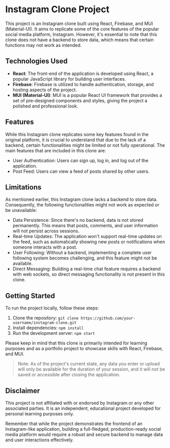 # Instagram Clone Project

This project is an Instagram clone built using React, Firebase, and MUI (Material-UI). It aims to replicate some of the core features of the popular social media platform, Instagram. However, it's essential to note that this clone does not have a backend to store data, which means that certain functions may not work as intended.

## Technologies Used

- **React**: The front-end of the application is developed using React, a popular JavaScript library for building user interfaces.
- **Firebase**: Firebase is utilized to handle authentication, storage, and hosting aspects of the project.
- **MUI (Material-UI)**: MUI is a popular React UI framework that provides a set of pre-designed components and styles, giving the project a polished and professional look.

## Features

While this Instagram clone replicates some key features found in the original platform, it is crucial to understand that due to the lack of a backend, certain functionalities might be limited or not fully operational. The main features that are included in this clone are:

- User Authentication: Users can sign up, log in, and log out of the application.
- Post Feed: Users can view a feed of posts shared by other users.

## Limitations

As mentioned earlier, this Instagram clone lacks a backend to store data. Consequently, the following functionalities might not work as expected or be unavailable:

- Data Persistence: Since there's no backend, data is not stored permanently. This means that posts, comments, and user information will not persist across sessions.
- Real-time Updates: The application won't support real-time updates on the feed, such as automatically showing new posts or notifications when someone interacts with a post.
- User Following: Without a backend, implementing a complete user following system becomes challenging, and this feature might not be available.
- Direct Messaging: Building a real-time chat feature requires a backend with web sockets, so direct messaging functionality is not present in this clone.

## Getting Started

To run the project locally, follow these steps:

1. Clone the repository: `git clone https://github.com/your-username/instagram-clone.git`
2. Install dependencies: `npm install`
3. Run the development server: `npm start`

Please keep in mind that this clone is primarily intended for learning purposes and as a portfolio project to showcase skills with React, Firebase, and MUI.

> Note: As of the project's current state, any data you enter or upload will only be available for the duration of your session, and it will not be saved or accessible after closing the application.

## Disclaimer

This project is not affiliated with or endorsed by Instagram or any other associated parties. It is an independent, educational project developed for personal learning purposes only.

Remember that while the project demonstrates the frontend of an Instagram-like application, building a full-fledged, production-ready social media platform would require a robust and secure backend to manage data and user interactions effectively.

